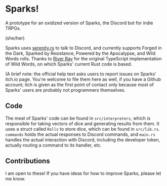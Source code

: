 # Sparks!

A prototype for an oxidized version of Sparks, the Discord bot for indie TRPGs.

(she/her)

Sparks uses [serenity.rs](https://github.com/serenity-rs/) to talk to Discord, and currently supports Forged in the Dark, Sparked by Resistance, Powered by the Apocalypse, and Wild Words rolls. Thanks to [River Ray](https://riverray.itch.io) for the original TypeScript implementation of Wild Words, on which Sparks' current Rust code is based.

(A brief note: the official help text asks users to report issues on Sparks' itch.io page. You're welcome to file them here as well, if you have a Github account; itch is given as the first point of contact only because most of Sparks' users are probably not programmers themselves.

## Code

The meat of Sparks' code can be found in `src/interpreters`, which is responsible for taking vectors of dice and generating results from them. It uses a struct called `Rolls` to store dice, which can be found in `src/lib.rs`. `commands` holds the actual responses to Discord commands, and `main.rs` handles the actual interaction with Discord, including the developer token, actually routing a command to its handler, etc.

## Contributions

I am open to these! If you have ideas for how to improve Sparks, please let me know.
